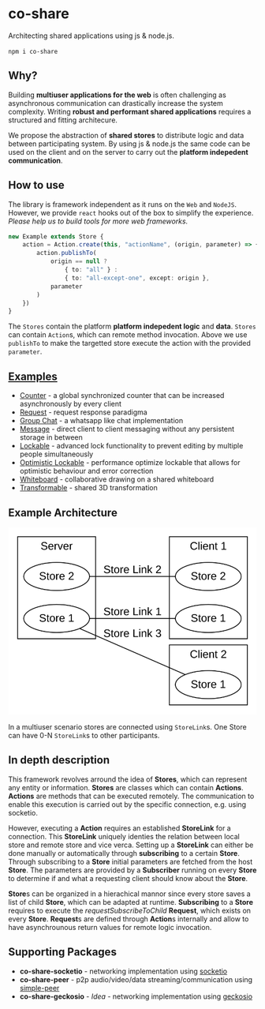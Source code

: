 # co-share

Architecting shared applications using js & node.js.

`npm i co-share`

## **Why?**

Building **multiuser applications for the web** is often challenging as asynchronous communication can drastically increase the system complexity.
Writing **robust and performant shared applications** requires a structured and fitting architecure.

We propose the abstraction of **shared stores** to distribute logic and data between participating system.
By using js & node.js the same code can be used on the client and on the server to carry out the **platform indepedent communication**.

## **How to use**

The library is framework independent as it runs on the `Web` and `NodeJS`. However, we provide `react` hooks out of the box to simplify the experience. *Please help us to build tools for more web frameworks.*

```typescript
new Example extends Store {
    action = Action.create(this, "actionName", (origin, parameter) => {
        action.publishTo(
            origin == null ?
                { to: "all" } :
                { to: "all-except-one", except: origin },
            parameter
        )
    })
}
```

The `Stores` contain the platform **platform indepedent logic** and **data**. `Stores` can contain `Action`s, which can remote method invocation. Above we use `publishTo` to make the targetted store execute the action with the provided `parameter`.


## [**Examples**](https://cocoss-org.github.io/co-share)

* [Counter](https://cocoss-org.github.io/co-share/counter) - a global synchronized counter that can be increased asynchronously by every client
* [Request](https://cocoss-org.github.io/co-share/request) - request response paradigma
* [Group Chat](https://cocoss-org.github.io/co-share/group-chat) - a whatsapp like chat implementation
* [Message](https://cocoss-org.github.io/co-share/message) - direct client to client messaging without any persistent storage in between
* [Lockable](https://cocoss-org.github.io/co-share/lockable) - advanced lock functionality to prevent editing by multiple people simultaneously 
* [Optimistic Lockable](https://cocoss-org.github.io/co-share/optimistic-lockable) - performance optimize lockable that allows for optimistic behaviour and error correction
* [Whiteboard](https://cocoss-org.github.io/co-share/whiteboard) - collaborative drawing on a shared whiteboard
* [Transformable](https://cocoss-org.github.io/co-share/transformable) - shared 3D transformation

## Example Architecture

![Sample Architecture Graph](graph.svg)

In a multiuser scenario stores are connected using `StoreLink`s. One Store can have 0-N `StoreLink`s to other participants.

## **In depth description**

This framework revolves arround the idea of **Stores**, which can represent any entity or information. **Stores** are classes which can contain **Actions**. **Actions** are methods that can be executed remotely. The communication to enable this execution is carried out by the specific connection, e.g. using socketio.

However, executing a **Action** requires an established **StoreLink** for a connection. This **StoreLink** uniquely identies the relation between local store and remote store and vice verca.
Setting up a **StoreLink** can either be done manually or automatically through **subscribing** to a certain **Store**. Through subscribing to a **Store** initial parameters are fetched from the host **Store**. The parameters are provided by a **Subscriber** running on every **Store** to determine if and what a requesting client should know about the **Store**.

**Store**s can be organized in a hierachical mannor since every store saves a list of child **Store**, which can be adapted at runtime. **Subscribing** to a **Store** requires to execute the _requestSubscribeToChild_ **Request**, which exists on every **Store**. **Request**s are defined through **Action**s internally and allow to have asynchrounous return values for remote logic invocation.

## Supporting Packages

-   **co-share-socketio** - networking implementation using [socketio](https://github.com/socketio/socket.io)
-   **co-share-peer** - p2p audio/video/data streaming/communication using [simple-peer](https://github.com/feross/simple-peer)
-   **co-share-geckosio** - _Idea_ - networking implementation using [geckosio](https://github.com/geckosio/geckos.io)

